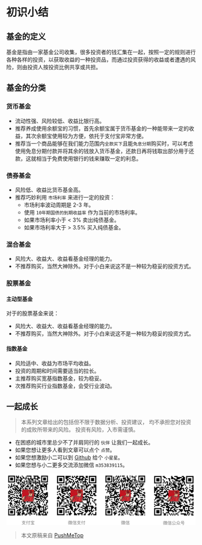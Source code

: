 # 初识小结

## 基金的定义

基金是指由一家基金公司收集，很多投资者的钱汇集在一起，按照一定的规则进行各种各样的投资，以获取收益的一种投资品，而通过投资获得的收益或者遭遇的风险，则由投资人按投资比例共享或共担。

## 基金的分类

### 货币基金

- 流动性强、风险较低、收益比银行高。
- 推荐养成使用余额宝的习惯，首先余额宝属于货币基金的一种能带来一定的收益，其次余额宝使用较为方便，依托于支付宝非常方便。
- 推荐当一个商品能够在我们能力范围内`全款买下`且能`免息分期`购买时，可以考虑使用免息分期付款并将其余的钱放入货币基金，还款日再将钱取出部分用于还款，这就相当于免费使用银行的钱来赚取一定的利息。

### 债券基金

- 风险低、收益比货币基金高。
- 推荐巧妙利用 `市场利率` 来进行一定的投资：
  - 市场利率波动周期是 2-3 年。
  - 使用 `10年期国债的到期收益率` 作为当前的市场利率。
  - 如果市场利率小于 < 3% 卖出纯债基金。
  - 如果市场利率大于 > 3.5% 买入纯债基金。

### 混合基金

- 风险大、收益大、收益看基金经理的能力。
- 不推荐购买，当然大神除外。对于小白来说这不是一种较为稳妥的投资方式。

### 股票基金

#### 主动型基金

对于的股票基金来说：

- 风险大、收益大、收益看基金经理的能力。
- 不推荐购买，当然大神除外。对于小白来说这不是一种较为稳妥的投资方式。

#### 指数基金

- 风险适中、收益为市场平均收益。
- 投资的周期和时间需要适当的拉长。
- 主推荐购买宽基指数基金，较为稳妥。
- 次推荐购买行业指数基金，会受行业波动。

## 一起成长

> 本系列文章给出的包括但不限于数据分析、投资建议，
> 均不承担您对投资的成败所带来的风险。
> 投资有风险，入市需谨慎。

- 在困惑的城市里总少不了并肩同行的 `伙伴` 让我们一起成长。
- 如果您想让更多人看到文章可以点个 `点赞`。
- 如果您想激励小二可以到 [Github](https://github.com/pushmetop/personal-financial-planning) 给个 `小星星`。
- 如果您想与小二更多交流添加微信 `m353839115`。

![捐助与联系](https://raw.githubusercontent.com/pushmetop/resource/master/donate/donate.png)

> 本文原稿来自 [PushMeTop](https://github.com/pushmetop)
